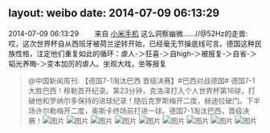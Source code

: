 layout: weibo
date: 2014-07-09 06:13:29
---
<meta name="referrer" content="no-referrer" />

2014-07-09 06:13:29  &nbsp;&nbsp;&nbsp;&nbsp;&nbsp;&nbsp; 来自 <a href="http://app.weibo.com/t/feed/22zMnn" rel="nofollow">小米手机</a>
这么洞察幽微……//@52Hz的走兽:哎，这次世界杯自从西班牙被荷兰逆转开始，已经毫无节操底线可言。德国这种民族性格，注定他们重复如此的循环：虐人-＞狂喜-＞自high-＞被报复-＞自省-＞韬光养晦-＞变本加厉的虐人。坐观大戏，坐等报复
>  @中国新闻周刊: 【德国7-1淘汰巴西 晋级决赛】#巴西对战德国# 德国7-1大胜巴西！穆勒首开纪录。第23分钟，克洛泽打入个人世界杯第16球，打破他和罗纳尔多保持的进球纪录！随后克罗斯梅开二度，赫迪拉破门。下半场许尔勒梅开二度，奥斯卡终场前打进一球。德国7-1淘汰巴西，晋级决赛！ ​​​
>  ![图片](https://ww1.sinaimg.cn/large/61e6c012gw1ei649gtcxbg207y04hhdu.gif)
>  ![图片](https://ww3.sinaimg.cn/large/61e6c012gw1ei649rh3qgg207y04hb2e.gif)
>  ![图片](https://ww1.sinaimg.cn/large/61e6c012gw1ei649ys8dyg207y04h7wk.gif)
>  ![图片](https://ww1.sinaimg.cn/large/61e6c012gw1ei64a4jf28g207y04hhdv.gif)
>  ![图片](https://ww3.sinaimg.cn/large/61e6c012gw1ei64ac2d9dg207y04hnpg.gif)
>  ![图片](https://ww2.sinaimg.cn/large/61e6c012gw1ei64ajhb8zg207y04hx6s.gif)
>  ![图片](https://ww3.sinaimg.cn/large/61e6c012gw1ei64ao8zong207y04hu0y.gif)
>  ![图片](https://ww1.sinaimg.cn/large/61e6c012gw1ei64au6hegg207y04hkjn.gif)
>  ![图片](https://ww4.sinaimg.cn/large/61e6c012gw1ei64azj12ig207y04h7wj.gif)
